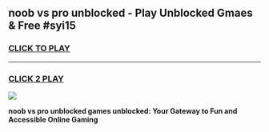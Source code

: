 
## noob vs pro unblocked - Play Unblocked Gmaes & Free #syi15
<h3>
<a href="https://news.freeplayer.one?title=noob_vs_pro_unblocked&ref=24F">CLICK TO PLAY</a></h3>
<hr>

<h3>
<a href="https://news.freeplayer.one?title=noob_vs_pro_unblocked&ref=24F">CLICK 2 PLAY</a>
  
</h3>

<a href="https://news.freeplayer.one?title=noob_vs_pro_unblocked&ref=24F/"><img src="https://clearcache.store/games.png"></a>


**noob vs pro unblocked games unblocked: Your Gateway to Fun and Accessible Online Gaming**
